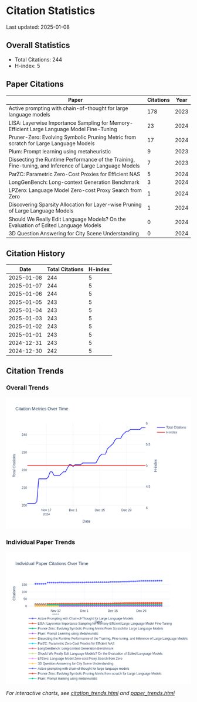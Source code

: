 # Citation Statistics

Last updated: 2025-01-08

## Overall Statistics
- Total Citations: 244
- H-index: 5

## Paper Citations

| Paper | Citations | Year |
| ----- | --------- | ---- |
| Active prompting with chain-of-thought for large language models | 178 | 2023 |
| LISA: Layerwise Importance Sampling for Memory-Efficient Large Language Model Fine-Tuning | 23 | 2024 |
| Pruner-Zero: Evolving Symbolic Pruning Metric from scratch for Large Language Models | 17 | 2024 |
| Plum: Prompt learning using metaheuristic | 9 | 2023 |
| Dissecting the Runtime Performance of the Training, Fine-tuning, and Inference of Large Language Models | 7 | 2023 |
| ParZC: Parametric Zero-Cost Proxies for Efficient NAS | 5 | 2024 |
| LongGenBench: Long-context Generation Benchmark | 3 | 2024 |
| LPZero: Language Model Zero-cost Proxy Search from Zero | 1 | 2024 |
| Discovering Sparsity Allocation for Layer-wise Pruning of Large Language Models | 1 | 2024 |
| Should We Really Edit Language Models? On the Evaluation of Edited Language Models | 0 | 2024 |
| 3D Question Answering for City Scene Understanding | 0 | 2024 |

## Citation History

| Date | Total Citations | H-index |
| ---- | --------------- | ------- |
| 2025-01-08 | 244 | 5 |
| 2025-01-07 | 244 | 5 |
| 2025-01-06 | 244 | 5 |
| 2025-01-05 | 243 | 5 |
| 2025-01-04 | 243 | 5 |
| 2025-01-03 | 243 | 5 |
| 2025-01-02 | 243 | 5 |
| 2025-01-01 | 243 | 5 |
| 2024-12-31 | 243 | 5 |
| 2024-12-30 | 242 | 5 |

## Citation Trends

### Overall Trends
![Citation Trends](citation_trends.png)

### Individual Paper Trends
![Paper Trends](paper_trends.png)

*For interactive charts, see [citation_trends.html](citation_trends.html) and [paper_trends.html](paper_trends.html)*